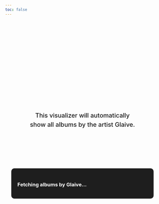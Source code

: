 ```yaml
---
toc: false
---
```


<div class="hero">
  <h1>Spotify Project</h1>
  <h2>This visualizer will automatically show all albums by the artist Glaive.</h2>
</div>

<div id="albums-list" style="padding: 20px; background-color: #1e1e1e; color: #fff; border-radius: 10px; margin: 20px;">
  <h3>Fetching albums by Glaive...</h3>
  <ul id="album-list" style="list-style-type: none; padding: 0;"></ul>
</div>

<script>
  console.log("Script is running");

  let token;
  let tokenExpiryTime;

  function fetchToken() {
    return fetch('http://localhost:8888/token')
      .then(response => response.json())
      .then(data => {
        token = data.access_token;
        tokenExpiryTime = Date.now() + data.expires_in * 1000; // Set expiration time
        console.log('New Token:', token);
      });
  }

  // Step 1: Search for the artist 'Glaive' to get their artist ID
  async function getArtistID() {
    if (!token || Date.now() >= tokenExpiryTime) {
      await fetchToken();  // Fetch a new token if expired
    }
    return fetch(`https://api.spotify.com/v1/search?q=itzy&type=artist`, {
      headers: { Authorization: `Bearer ${token}` }
    })
    .then(res => res.json())
    .then(data => {
      const artist = data.artists.items[0];  // Get the first artist result
      console.log("Artist found:", artist.name, artist.id);
      return artist.id;
    })
    .catch(error => {
      console.error('Error fetching artist:', error);
      document.getElementById('albums-list').innerHTML = `<h3>Error fetching artist. Please try again later.</h3>`;
    });
  }

  // Step 2: Use the artist ID to fetch their albums
  async function getAlbumsByArtist(artistID) {
    console.log("Fetching albums for artist ID:", artistID);
    return fetch(`https://api.spotify.com/v1/artists/${artistID}/albums`, {
      headers: { Authorization: `Bearer ${token}` }
    })
    .then(res => res.json())
    .then(data => {
      const albumList = document.getElementById('album-list');
      albumList.innerHTML = ''; // Clear any existing data
      data.items.forEach((album, index) => {
        const listItem = document.createElement('li');
        listItem.innerHTML = `<strong>${index + 1}. ${album.name}</strong> (${album.release_date})`;
        albumList.appendChild(listItem);
      });
    })
    .catch(error => {
      console.error('Error fetching albums:', error);
      document.getElementById('albums-list').innerHTML = `<h3>Error fetching albums. Please try again later.</h3>`;
    });
  }

  // Fetch Glaive's albums when the page loads
  window.onload = async function() {
    const artistID = await getArtistID();
    if (artistID) {
      getAlbumsByArtist(artistID);
    }
  }
</script>

<style>
.hero {
  display: flex;
  flex-direction: column;
  align-items: center;
  font-family: var(--sans-serif);
  margin: 4rem 0 8rem;
  text-wrap: balance;
  text-align: center;
}

.hero h1 {
  margin: 1rem 0;
  padding: 1rem 0;
  max-width: none;
  font-size: 14vw;
  font-weight: 900;
  line-height: 1;
  background: linear-gradient(30deg, var(--theme-foreground-focus), currentColor);
  -webkit-background-clip: text;
  -webkit-text-fill-color: transparent;
  background-clip: text;
}

.hero h2 {
  margin: 0;
  max-width: 34em;
  font-size: 20px;
  font-style: initial;
  font-weight: 500;
  line-height: 1.5;
  color: var(--theme-foreground-muted);
}

@media (min-width: 640px) {
  .hero h1 {
    font-size: 90px;
  }
}

</style>
